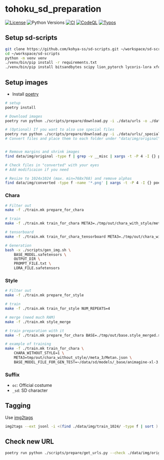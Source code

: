 
# tohoku_sd_preparation

[![License](https://img.shields.io/badge/License-Apache%202.0-blue.svg)](https://opensource.org/licenses/Apache-2.0)
![Python Versions](https://img.shields.io/badge/python-3.8%20%7C%203.9%20%7C%203.10-blue)
[![CI](https://github.com/shirayu/tohoku_sd_preparation/actions/workflows/ci.yml/badge.svg)](https://github.com/shirayu/tohoku_sd_preparation/actions/workflows/ci.yml)
[![CodeQL](https://github.com/shirayu/tohoku_sd_preparation/actions/workflows/codeql-analysis.yml/badge.svg)](https://github.com/shirayu/tohoku_sd_preparation/actions/workflows/codeql-analysis.yml)
[![Typos](https://github.com/shirayu/tohoku_sd_preparation/actions/workflows/typos.yml/badge.svg)](https://github.com/shirayu/tohoku_sd_preparation/actions/workflows/typos.yml)

## Setup sd-scripts

```bash
git clone https://github.com/kohya-ss/sd-scripts.git ~/workspace/sd-scripts
cd ~/workspace/sd-scripts
python -m venv venv
./venv/bin/pip install -r requirements.txt
./venv/bin/pip install bitsandbytes scipy lion_pytorch lycoris-lora xformers
```

## Setup images

- Install [poetry](https://python-poetry.org/)

```bash
# setup
poetry install

# Download images
poetry run python ./scripts/prepare/download.py -i ./data/urls -o ./data/img/original

# (Optional) If you want to also use special files
poetry run python ./scripts/prepare/download.py -i ./data/urls/_special -o ./data/img/original_special
# Convert files and place them to each folder under "data/img/original"


# Remove margins and shrink images
find data/img/original -type f | grep -v __misc | xargs -t -P 4 -I {} poetry run python ./scripts/prepare/resize.py -i {} -o data/img/converted --size 2048 --to_dir

# Check files in "converted" with your eyes
# Add modificaion if you need

# Resize to 1024x1024 (max. min=768x768) and remove alphas
find data/img/converted -type f -name '*.png' | xargs -t -P 4 -I {} poetry run python ./scripts/prepare/resize.py --remove_alpha -i {} -o data/img/train_1024 --size 1024 --min_size 768 --to_dir
```

### Chara

```bash
# Filter out
make -f ./train.mk prepare_for_chara

# train
make -f ./train.mk train_for_chara META3=./tmp/out/chara_with_style/meta_3/zundamon.json

# tensorboard
make -f ./train.mk train_for_chara_tensorboard META3=./tmp/out/chara_with_style//meta_3/zundamon.json
```

```bash
# Generation
bash -x ./scripts/gen_img.sh \
    BASE_MODEL.safetensors \
    OUTPUT_DIR \
    PROMPT_FILE.txt \
    LORA_FILE.safetensors
```

### Style

```bash
# Filter out
make -f ./train.mk prepare_for_style

# train
make -f ./train.mk train_for_style NUM_REPEATS=4

# merge (need much RAM)
make -f ./train.mk style_merge

# train preparation with it
make -f ./train.mk prepare_for_chara BASE=./tmp/out/base.style_merged.safetensors CHARA_WITHOUT_STYLE=1

# example of training
make -f ./train.mk train_for_chara \
    CHARA_WITHOUT_STYLE=1 \
    META3=tmp/out/chara_without_style//meta_3/Metan.json \
    BASE_MODEL_FILE_FOR_GEN_TEST=~/data/sd/models/_base/animagine-xl-3.0-base.safetensors
```

### Suffix

- ``oc``: Official costume
- ``_sd``: SD character

## Tagging

Use [img2tags](https://github.com/shirayu/img2tags)

```bash
img2tags --ext jsonl -i <(find ./data/img/train_1024/ -type f | sort ) -o ./data/auto_tags.jsonl
```

## Check new URL

```bash
poetry run python ./scripts/prepare/get_urls.py --check ./data/img/original
```
